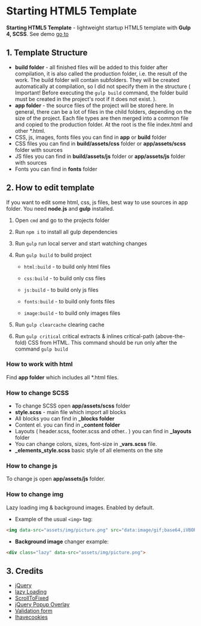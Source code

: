 # Starting HTML5 Template
**Starting HTML5 Template** - lightweight startup HTML5 template with **Gulp 4, SCSS**. See demo [go to](http://wbs-dvp.pro "Demo")

## 1. Template Structure
- **build folder** - all finished files will be added to this folder after compilation, it is also called the production folder, i.e. the result of the work. The build folder will contain subfolders. They will be created automatically at compilation, so I did not specify them in the structure ( Important! Before executing the `gulp build` command, the folder build must be created in the project's root if it does not exist. ).
- **app folder** - the source files of the project will be stored here. In general, there can be a lot of files in the child folders, depending on the size of the project. Each file types are then merged into a common file and copied to the production folder. At the root is the file index.html and other *.html.
- CSS, js, images, fonts files you can find in **app** or **build** folder
- CSS files you can find in **build/assets/css** folder or **app/assets/scss** folder with sources
- JS files you can find in **build/assets/js** folder or **app/assets/js** folder with sources
- Fonts you can find in **fonts** folder

## 2. How to edit template
If you want to edit some html, css, js files, best way to use sources in app folder. You need **node.js** and **gulp** installed.

1. Open `cmd` and go to the projects folder

2. Run `npm i` to install all gulp dependencies

3. Run `gulp` run local server and start watching changes

4. Run `gulp build` to build project
	- `html:build` - to build only html files
	
	- `css:build` - to build only css files
	
	- `js:build` - to build only js files
	
	- `fonts:build` - to build only fonts files
	
	- `image:build` - to build only images files

5. Run `gulp clearcache` clearing cache

6. Run `gulp critical` critical extracts & inlines critical-path (above-the-fold) CSS from HTML. This command should be run only after the command `gulp build`

### How to work with html
Find **app folder** which includes all *.html files.

### How to change SCSS
- To change SCSS open **app/assets/scss** folder
- **style.scss** - main file which import all blocks
- All blocks you can find in **_blocks folder**
- Content el. you can find in **_content folder**
- Layouts ( header.scss, footer.scss and other.. ) you can find in **_layouts** folder
- You can change colors, sizes, font-size in **_vars.scss** file.
- **_elements_style.scss** basic style of all elements on the site

### How to change js
To change js open **app/assets/js** folder.

### How to change img
Lazy loading img & background images. Enabled by default.
- Example of the usual `<img>` tag:

```html
<img data-src="assets/img/picture.png" src="data:image/gif;base64,iVBORw0KGgoAAAANSUhEUgAAAAEAAAABCAQAAAC1HAwCAAAAC0lEQVR42mNkYAAAAAYAAjCB0C8AAAAASUVORK5CYII=" class="lazy" alt="">
```
- **Background image** changer example:

```html
<div class="lazy" data-src="assets/img/picture.png">
```

## 3. Credits
- [jQuery](http://jquery.com/ "jQuery")
- [lazy Loading](https://github.com/eisbehr-/jquery.lazy "lazy Loading")
- [ScrollToFixed](https://github.com/bigspotteddog/ScrollToFixed "ScrollToFixed")
- [jQuery Popup Overlay](https://github.com/vast-engineering/jquery-popup-overlay "jQuery Popup Overlay")
- [Validation form](https://jqueryvalidation.org/ "Validation form")
- [Ihavecookies](https://github.com/ketanmistry/ihavecookies "Ihavecookies")
